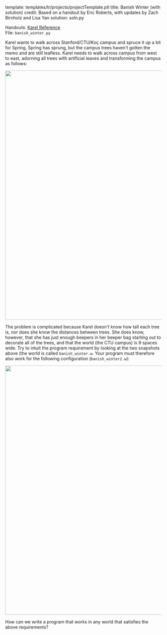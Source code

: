 template: templates/tr/projects/projectTemplate.ptl
title: Banish Winter (with solution)
credit: Based on a handout by Eric Roberts, with updates by Zach Birnholz and Lisa Yan
solution: soln.py

Handouts: [Karel Reference]({{pathToRoot}}en/resources/karel.html)<br/>
File: `banish_winter.py`<br/>

Karel wants to walk across Stanford/CTU/Koç campus and spruce it up a bit for Spring. Spring has sprung, but the campus trees haven't gotten the memo and are still leafless. Karel needs to walk across campus from west to east, adorning all trees with artificial leaves and transforming the campus as follows:

<center>
<img style="width:800px" src="{{pathToRoot}}img/projects/banishWinter/banishWinter1.png">
</center>

The problem is complicated because Karel doesn't know how tall each tree is, nor does she know the distances between trees. She does know, however, that she has just enough beepers in her beeper bag starting out to decorate all of the trees, and that the world (the CTU campus) is 9 spaces wide. Try to intuit the program requirement by looking at the two snapshots above (the world is called `banish_winter.w`. Your program must therefore also work for the following configuration (`banish_winter2.w`):

<center>
<img style="width:800px" src="{{pathToRoot}}img/projects/banishWinter/banishWinter2.png">
</center>

How can we write a program that works in any world that satisfies the above requirements?
